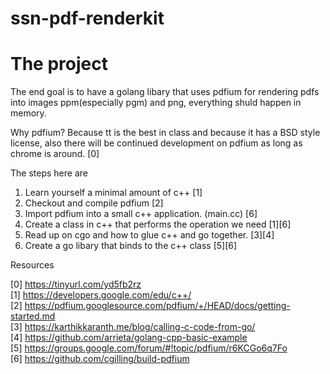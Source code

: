 # ssn-pdf-renderkit

# The project

The end goal is to have a golang libary that uses pdfium for rendering pdfs into images ppm(especially pgm) and png, everything shuld happen in memory.

Why pdfium? Because tt is the best in class and because it has a BSD style license, also there will be continued development on pdfium as long as chrome is around. [0]

The steps here are

1. Learn yourself a minimal amount of c++ [1]
2. Checkout and compile pdfium [2]
3. Import pdfium into a small c++ application. (main.cc) [6]
4. Create a class in c++ that performs the operation we need [1][6]
5. Read up on cgo and how to glue c++ and go together. [3][4]
6. Create a go libary that binds to the c++ class [5][6]

Resources

[0] https://tinyurl.com/yd5fb2rz   
[1] https://developers.google.com/edu/c++/   
[2] https://pdfium.googlesource.com/pdfium/+/HEAD/docs/getting-started.md   
[3] https://karthikkaranth.me/blog/calling-c-code-from-go/   
[4] https://github.com/arrieta/golang-cpp-basic-example   
[5] https://groups.google.com/forum/#!topic/pdfium/r6KCGo6q7Fo   
[6] https://github.com/cgilling/build-pdfium   
